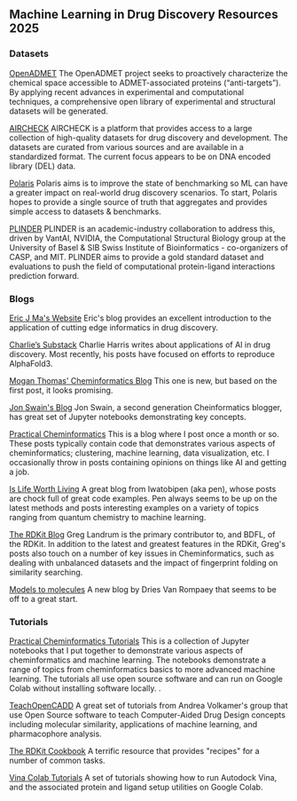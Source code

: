 ## Machine Learning in Drug Discovery Resources 2025

### Datasets

[OpenADMET](https://openadmet.org)
The OpenADMET project seeks to proactively characterize the chemical space accessible to
ADMET-associated proteins (“anti-targets”). By applying recent advances in experimental and computational techniques, a
comprehensive open library of experimental and structural datasets will be generated.

[AIRCHECK](https://aircheck.ai)
AIRCHECK is a platform that provides access to a large collection of high-quality datasets for drug discovery and
development. The datasets are curated from various sources and are available in a standardized format. The current
focus appears to be on DNA encoded library (DEL) data.

[Polaris](https://polarishub.io)
Polaris aims is to improve the state of benchmarking so ML can have a greater impact on real-world drug discovery
scenarios. To start, Polaris hopes to provide a single source of truth that aggregates and provides simple access to
datasets & benchmarks.

[PLINDER](https://plinder.sh)
PLINDER is an academic-industry collaboration to address this, driven by VantAI, NVIDIA, the Computational Structural
Biology group at the University of Basel & SIB Swiss Institute of Bioinformatics - co-organizers of CASP, and MIT.
PLINDER aims to provide a gold standard dataset and evaluations to push the field of computational protein-ligand
interactions
prediction forward.

### Blogs

[Eric J Ma's Website](https://ericmjl.github.io/)
Eric's blog provides an excellent introduction to the application of cutting edge informatics in drug discovery.

[Charlie’s Substack](https://harrisbio.substack.com/)
Charlie Harris writes about applications of AI in drug discovery.
Most recently, his posts have focused on efforts to reproduce AlphaFold3.

[Mogan Thomas' Cheminformatics Blog](https://cheminformantics.blogspot.com/)
This one is new, but based on the first post, it looks promising. 

[Jon Swain's Blog](https://jonswain.github.io/)
Jon Swain, a second generation Cheinformatics blogger, has great set of Jupyter notebooks demonstrating key concepts. 

[Practical Cheminformatics](https://practicalcheminformatics.blogspot.com/)
This is a blog where I post once a month
or so. These posts typically contain code that demonstrates various aspects of cheminformatics; clustering, machine
learning, data visualization, etc. I occasionally throw in posts containing opinions on things like AI and getting a
job.

[Is Life Worth Living](https://iwatobipen.wordpress.com/)
A great blog from Iwatobipen (aka pen), whose posts are
chock full of great code examples. Pen always seems to be up on the latest methods and posts interesting examples on a
variety of topics ranging from quantum chemistry to machine learning.

[The RDKit Blog](http://rdkit.blogspot.com/)
Greg Landrum is the primary contributor to, and BDFL, of the RDKit. In
addition to the latest and greatest features in the RDKit, Greg's posts also touch on a number of key issues in
Cheminformatics, such as dealing with unbalanced datasets and the impact of fingerprint folding on similarity searching.

[Models to molecules](https://driesvr.github.io/)
A new blog by Dries Van Rompaey that seems to be off to a great start. 

### Tutorials

[Practical Cheminformatics Tutorials](https://github.com/PatWalters/practical_cheminformatics_tutorials)
This is a collection of Jupyter notebooks that I put together to demonstrate various aspects of cheminformatics and
machine learning. The notebooks demonstrate a range of topics from cheminformatics basics to more advanced
machine learning. The tutorials all use open source software and can run on Google Colab without installing software
locally. .

[TeachOpenCADD](https://github.com/volkamerlab/TeachOpenCADD)
A great set of tutorials from Andrea Volkamer's group that use Open Source software to teach Computer-Aided Drug Design concepts including molecular similarity, applications of machine learning, and pharmacophore analysis.

[The RDKit Cookbook](https://www.rdkit.org/docs/Cookbook.html)
A terrific resource that provides "recipes" for a number of common tasks.

[Vina Colab Tutorials](https://autodock-vina.readthedocs.io/en/latest/colab_examples.html)
A set of tutorials showing how to run Autodock Vina, and the associated protein and ligand setup utilities on Google Colab. 
